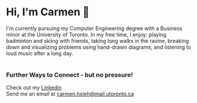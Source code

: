# Hi, I'm Carmen 👋

I'm currently pursuing my Computer Engineering degree with a Business minor at the University of Toronto.
In my free time, I enjoy: playing badminton and skiing with friends, taking long walks in the ravine, breaking down and 
visualizing problems using hand-drawn diagrams, and listening to loud music after a long day.
<br/>
<br/>

### Further Ways to Connect - but no pressure!
Check out my [Linkedin](https://www.linkedin.com/in/carmen-hsieh-368659157/) <br/>
Send me an email at carmen.hsieh@mail.utoronto.ca
